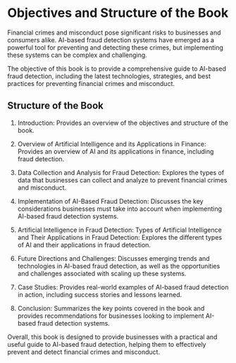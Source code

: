 Objectives and Structure of the Book
==================================================

Financial crimes and misconduct pose significant risks to businesses and consumers alike. AI-based fraud detection systems have emerged as a powerful tool for preventing and detecting these crimes, but implementing these systems can be complex and challenging.

The objective of this book is to provide a comprehensive guide to AI-based fraud detection, including the latest technologies, strategies, and best practices for preventing financial crimes and misconduct.

Structure of the Book
---------------------

1. Introduction: Provides an overview of the objectives and structure of the book.

2. Overview of Artificial Intelligence and its Applications in Finance: Provides an overview of AI and its applications in finance, including fraud detection.

3. Data Collection and Analysis for Fraud Detection: Explores the types of data that businesses can collect and analyze to prevent financial crimes and misconduct.

4. Implementation of AI-Based Fraud Detection: Discusses the key considerations businesses must take into account when implementing AI-based fraud detection systems.

5. Artificial Intelligence in Fraud Detection: Types of Artificial Intelligence and Their Applications in Fraud Detection: Explores the different types of AI and their applications in fraud detection.

6. Future Directions and Challenges: Discusses emerging trends and technologies in AI-based fraud detection, as well as the opportunities and challenges associated with scaling up these systems.

7. Case Studies: Provides real-world examples of AI-based fraud detection in action, including success stories and lessons learned.

8. Conclusion: Summarizes the key points covered in the book and provides recommendations for businesses looking to implement AI-based fraud detection systems.

Overall, this book is designed to provide businesses with a practical and useful guide to AI-based fraud detection, helping them to effectively prevent and detect financial crimes and misconduct.
